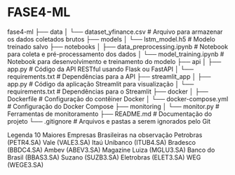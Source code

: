 # FASE4-ML
fase4-ml
├── data
│   └── dataset_yfinance.csv  # Arquivo para armazenar os dados coletados brutos 
├── models
│   └── lstm_model.h5  # Modelo treinado salvo
├── notebooks
│   ├── data_preprocessing.ipynb  # Notebook para coleta e pré-processamento dos dados
│   └── model_training.ipynb  # Notebook para desenvolvimento e treinamento do modelo
├── api
│   ├── app.py  # Código da API RESTful usando Flask ou FastAPI
│   └── requirements.txt  # Dependências para a API
├── streamlit_app
│   ├── app.py  # Código da aplicação Streamlit para visualização
│   └── requirements.txt  # Dependências para o Streamlit
├── docker
│   ├── Dockerfile  # Configuração do contêiner Docker
│   └── docker-compose.yml  # Configuração do Docker Compose
├── monitoring
│   └── monitor.py  # Ferramentas de monitoramento
├── README.md  # Documentação do projeto
└── .gitignore  # Arquivos e pastas a serem ignorados pelo Git





Legenda
10 Maiores Empresas Brasileiras na observação
Petrobras (PETR4.SA)
Vale (VALE3.SA)
Itaú Unibanco (ITUB4.SA)
Bradesco (BBDC4.SA)
Ambev (ABEV3.SA)
Magazine Luiza (MGLU3.SA)
Banco do Brasil (BBAS3.SA)
Suzano (SUZB3.SA)
Eletrobras (ELET3.SA)
WEG (WEGE3.SA)

